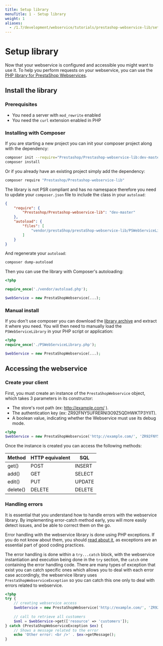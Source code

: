 ```yaml
---
title: Setup library
menuTitle: 1 - Setup library
weight: 1
aliases:
  - /1.7/development/webservice/tutorials/prestashop-webservice-lib/setup-library/
---
```


# Setup library

Now that your webservice is configured and accessible you might want to use it. To help you perform requests on your webservice, you can use the [PHP library for PrestaShop Webservices](https://github.com/PrestaShop/PrestaShop-webservice-lib).

## Install the library

### Prerequisites

* You need a server with `mod_rewrite` enabled
* You need the `curl` extension enabled in PHP

### Installing with Composer

If you are starting a new project you can init your composer project along with the dependency:

```bash
composer init --require="Prestashop/Prestashop-webservice-lib:dev-master" -n  
composer install
```

Or if you already have an existing project simply add the dependency:

```bash
composer require "Prestashop/Prestashop-webservice-lib"  
```

The library is not PSR compliant and has no namespace therefore you need to update your `composer.json` file to include the class in your `autoload`:

```json
{
    "require": {
        "Prestashop/Prestashop-webservice-lib": "dev-master"
    },
    "autoload": {
        "files": [
            "vendor/prestaShop/prestaShop-webservice-lib/PSWebServiceLibrary.php"
        ]
    }
}
```

And regenerate your `autoload`:

```bash
composer dump-autoload
```

Then you can use the library with Composer's autoloading:

```php
<?php

require_once('./vendor/autoload.php');

$webService = new PrestaShopWebservice(...);
```

### Manual install

If you don't use composer you can download the [library archive](https://github.com/PrestaShop/PrestaShop-webservice-lib/archive/master.zip) and extract it where you need.
You will then need to manually load the `PSWebServiceLibrary` in your PHP script or application:

```php
<?php
require_once('./PSWebServiceLibrary.php');

$webService = new PrestaShopWebservice(...);
```

## Accessing the webservice

### Create your client

First, you must create an instance of the `PrestaShopWebservice` object, which takes 3 parameters in its constructor:

- The store's root path (ex: http://example.com/ ).
- The authentication key (ex: ZR92FNY5UFRERNI3O9Z5QDHWKTP3YIIT).
- A boolean value, indicating whether the Webservice must use its debug mode.

```php
<?php
$webService = new PrestaShopWebservice('http://example.com/', 'ZR92FNY5UFRERNI3O9Z5QDHWKTP3YIIT', false);
```

Once the instance is created you can access the following methods:

| Method   | HTTP equivalent   | SQL    |
|----------|-------------------|--------|
| get()    | POST              | INSERT |
| add()    | GET               | SELECT |
| edit()   | PUT               | UPDATE |
| delete() | DELETE            | DELETE |

### Handling errors

It is essential that you understand how to handle errors with the webservice library. By implementing error-catch method early, you will more easily detect issues, and be able to correct them on the go.

Error handling with the webservice library is done using PHP exceptions. If you do not know about them, you should [read about it](http://php.net/manual/en/language.exceptions.php), as exceptions are an essential part of good coding practices.

The error handling is done within a `try...catch` block, with the webservice instantiation and execution being done in the `try` section, the `catch` one containing the error handling code. There are many types of exception that exist you can catch specific ones which allows you to deal with each error case accordingly, the webservice library uses `PrestaShopWebserviceException` so you can catch this one only to deal with errors related to webservice.

```php
<?php
try {
    // creating webservice access
    $webService = new PrestaShopWebservice('http://example.com/', 'ZR92FNY5UFRERNI3O9Z5QDHWKTP3YIIT', false);
 
    // call to retrieve all customers
    $xml = $webService->get(['resource' => 'customers']);
} catch (PrestaShopWebserviceException $ex) {
    // Shows a message related to the error
    echo 'Other error: <br />' . $ex->getMessage();
}
```
